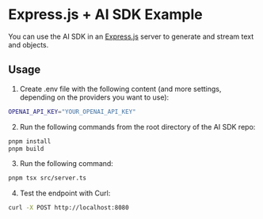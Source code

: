 # Express.js + AI SDK Example

You can use the AI SDK in an [Express.js](https://expressjs.com/) server to generate and stream text and objects.

## Usage

1. Create .env file with the following content (and more settings, depending on the providers you want to use):

```sh
OPENAI_API_KEY="YOUR_OPENAI_API_KEY"
```

2. Run the following commands from the root directory of the AI SDK repo:

```sh
pnpm install
pnpm build
```

3. Run the following command:

```sh
pnpm tsx src/server.ts
```

4. Test the endpoint with Curl:

```sh
curl -X POST http://localhost:8080
```
